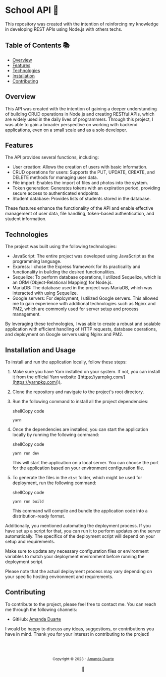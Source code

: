# School API 📄

This repository was created with the intention of reinforcing my knowledge in developing REST APIs using Node.js with others techs.

## Table of Contents 📚

- [Overview](#overview)
- [Features](#features)
- [Technologies](#technologies)
- [Installation](#installation)
- [Contributing](#contributing)

## Overview

This API was created with the intention of gaining a deeper understanding of building CRUD operations in Node.js and creating RESTful APIs, which are widely used in the daily lives of programmers. Through this project, I was able to gain a broader perspective on working with backend applications, even on a small scale and as a solo developer.

## Features

The API provides several functions, including:

-   User creation: Allows the creation of users with basic information.
-   CRUD operations for users: Supports the PUT, UPDATE, CREATE, and DELETE methods for managing user data.
-   File import: Enables the import of files and photos into the system.
-   Token generation: Generates tokens with an expiration period, providing secure access to authenticated endpoints.
-   Student database: Provides lists of students stored in the database.

These features enhance the functionality of the API and enable effective management of user data, file handling, token-based authentication, and student information.

## Technologies

The project was built using the following technologies:

-   JavaScript: The entire project was developed using JavaScript as the programming language.
-   Express: I chose the Express framework for its practicality and functionality in building the desired functionalities.
-   Sequelize: To perform database operations, I utilized Sequelize, which is an ORM (Object-Relational Mapping) for Node.js.
-   MariaDB: The database used in the project was MariaDB, which was interacted with using Sequelize.
-   Google servers: For deployment, I utilized Google servers. This allowed me to gain experience with additional technologies such as Nginx and PM2, which are commonly used for server setup and process management.

By leveraging these technologies, I was able to create a robust and scalable application with efficient handling of HTTP requests, database operations, and deployment on Google servers using Nginx and PM2.

## Installation and Usage

To install and run the application locally, follow these steps:

1.  Make sure you have Yarn installed on your system. If not, you can install it from the official Yarn website ([https://yarnpkg.com/](https://yarnpkg.com/)).
    
2.  Clone the repository and navigate to the project's root directory.
    
3.  Run the following command to install all the project dependencies:
    
    shellCopy code
    
    `yarn` 
    
4.  Once the dependencies are installed, you can start the application locally by running the following command:
    
    shellCopy code
    
    `yarn run dev` 
    
    This will start the application on a local server. You can choose the port for the application based on your environment configuration file.
    
5.  To generate the files in the `dist` folder, which might be used for deployment, run the following command:
    
    shellCopy code
    
    `yarn run build` 
    
    This command will compile and bundle the application code into a distribution-ready format.
    

Additionally, you mentioned automating the deployment process. If you have set up a script for that, you can run it to perform updates on the server automatically. The specifics of the deployment script will depend on your setup and requirements.

Make sure to update any necessary configuration files or environment variables to match your deployment environment before running the deployment script.

Please note that the actual deployment process may vary depending on your specific hosting environment and requirements.

## Contributing
To contribute to the project, please feel free to contact me. You can reach me through the following channels:

-   GitHub: <a href="https://github.com/amandaduuaarte">Amanda Duarte</a>

I would be happy to discuss any ideas, suggestions, or contributions you have in mind. Thank you for your interest in contributing to the project!
 <div align="center">
  <br/>
  <br/>
  <br/>
    <div>
      <sub>Copyright © 2023 - <a href="https://github.com/amandaduuaarte">Amanda Duarte</sub></a>
    </div>
    <br/>
    💖
</div>
